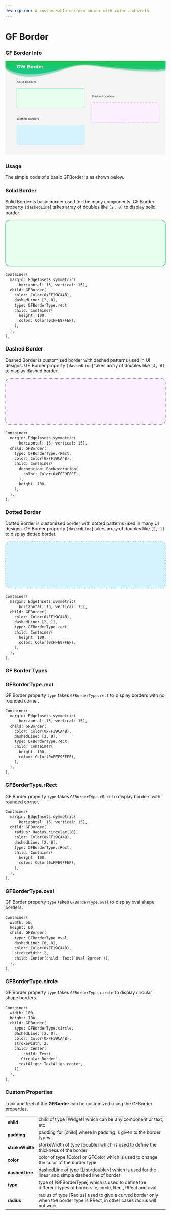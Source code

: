 ```yaml
---
description: A customizable uniform border with color and width.
---
```


# GF Border

### GF Border Info

![GF Border](../.gitbook/assets/docs-banner-borders-2x.png)

### Usage

The simple code of a basic GFBorder is as shown below.

### Solid Border

Solid Border is basic border used for the many components. GF Border property `[dashedLine`\] takes array of doubles like  `[2, 0]` to display solid border.

![Solid Border](../.gitbook/assets/solid-borders-3x.png)

```text
Container(
  margin: EdgeInsets.symmetric(
      horizontal: 15, vertical: 15),
  child: GFBorder(
    color: Color(0xFF19CA4B),
    dashedLine: [2, 0],
    type: GFBorderType.rect,
    child: Container(
      height: 100,
      color: Color(0xFFE9FFEF),
    ),
  ),
),
```

### Dashed Border

Dashed Border is customised border with dashed patterns used in UI designs. GF Border property `[dashedLine`\] takes array of doubles like `[4, 6]` to display dashed border.

![Dashed Border](../.gitbook/assets/dashed-borders-3x.png)

```text
Container(
  margin: EdgeInsets.symmetric(
      horizontal: 15, vertical: 15),
  child: GFBorder(
    type: GFBorderType.rRect,
    color: Color(0xFF19CA4B),
    child: Container(
      decoration: BoxDecoration(
        color: Color(0xFFE9FFEF),
      ),
      height: 100,
    ),
  ),
),
```

### Dotted Border

Dotted Border is customised border with dotted patterns used in many UI designs. GF Border property `[dashedLine`\] takes array of doubles like `[2, 1]` to display dotted border.

![Dotted Border](../.gitbook/assets/dotted-borders-3x.png)

```text
Container(
  margin: EdgeInsets.symmetric(
      horizontal: 15, vertical: 15),
  child: GFBorder(
    color: Color(0xFF19CA4B),
    dashedLine: [2, 1],
    type: GFBorderType.rect,
    child: Container(
      height: 100,
      color: Color(0xFFE9FFEF),
    ),
  ),
),
```

### GF Border Types

### GFBorderType.rect

GF Border property `type` takes `GFBorderType.rect` to display borders with no rounded corner.

```text
Container(
  margin: EdgeInsets.symmetric(
      horizontal: 15, vertical: 15),
  child: GFBorder(
    color: Color(0xFF19CA4B),
    dashedLine: [2, 0],
    type: GFBorderType.rect,
    child: Container(
      height: 100,
      color: Color(0xFFE9FFEF),
    ),
  ),
),
```

### GFBorderType.rRect

GF Border property `type` takes `GFBorderType.rRect` to display borders with rounded corner.

```text
Container(
  margin: EdgeInsets.symmetric(
      horizontal: 15, vertical: 15),
  child: GFBorder(
    radius: Radius.circular(20),
    color: Color(0xFF19CA4B),
    dashedLine: [2, 0],
    type: GFBorderType.rRect,
    child: Container(
      height: 100,
      color: Color(0xFFE9FFEF),
    ),
  ),
),
```

### GFBorderType.oval

GF Border property `type` takes `GFBorderType.oval` to display oval shape borders.

```text
Container(
  width: 50,
  height: 60,
  child: GFBorder(
    type: GFBorderType.oval,
    dashedLine: [6, 0],
    color: Color(0xFF19CA4B),
    strokeWidth: 2,
    child: Center(child: Text('Oval Border')),
  ),
),
```

### GFBorderType.circle

GF Border property `type` takes `GFBorderType.circle` to display circular shape borders.

```text
Container(
  width: 100,
  height: 100,
  child: GFBorder(
    type: GFBorderType.circle,
    dashedLine: [2, 0],
    color: Color(0xFF19CA4B),
    strokeWidth: 2,
    child: Center(
        child: Text(
      'Circular Border',
      textAlign: TextAlign.center,
    )),
  ),
),
```

### Custom Properties

Look and feel of the **GFBorder** can be customized using the GFBorder properties.

|  |  |
| :--- | :--- |
| **child** | child of  type \[Widget\] which can be any component or text, etc |
| **padding** | padding for \[child\] where in padding is given to the border types |
| **strokeWidth** | storkeWidth of type \[double\] which is used to define the thickness of the border |
| **color** | color of type \[Color\] or GFColor which is used to change the color of the border type |
| **dashedLine** | dashedLine of type \[List&lt;double&gt;\] which is used for the linear and simple dashed line of border |
| **type** | type of \[GFBorderType\] which is used to define the different types of borders ie, circle, Rect, RRect and oval |
| **radius** | radius of type \[Radius\] used to give a curved border only when the border type is RRect, in other cases radius will not work |



